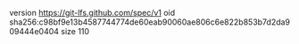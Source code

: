 version https://git-lfs.github.com/spec/v1
oid sha256:c98bf9e13b4587744774de60eab90060ae806c6e822b853b7d2da909444e0404
size 110

